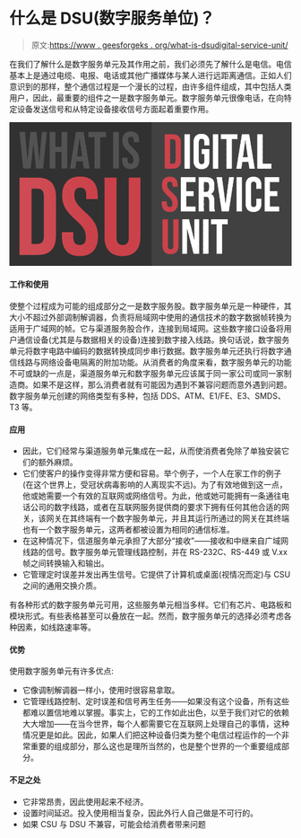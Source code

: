 # 什么是 DSU(数字服务单位)？

> 原文:[https://www . geesforgeks . org/what-is-dsudigital-service-unit/](https://www.geeksforgeeks.org/what-is-dsudigital-service-unit/)

在我们了解什么是数字服务单元及其作用之前，我们必须先了解什么是电信。电信基本上是通过电缆、电报、电话或其他广播媒体与某人进行远距离通信。正如人们意识到的那样，整个通信过程是一个漫长的过程，由许多组件组成，其中包括人类用户，因此，最重要的组件之一是数字服务单元。数字服务单元很像电话，在向特定设备发送信号和从特定设备接收信号方面起着重要作用。

![What-is-DSU](img/84158ad6aefb8c0ba5d1fc9295cfca73.png)

#### 工作和使用

使整个过程成为可能的组成部分之一是数字服务股。数字服务单元是一种硬件，其大小不超过外部调制解调器，负责将局域网中使用的通信技术的数字数据帧转换为适用于广域网的帧。它与渠道服务股合作，连接到局域网。这些数字接口设备将用户通信设备(尤其是与数据相关的设备)连接到数字接入线路。换句话说，数字服务单元将数字电路中编码的数据转换成同步串行数据。数字服务单元还执行将数字通信线路与网络设备电隔离的附加功能。从消费者的角度来看，数字服务单元的功能不可或缺的一点是，渠道服务单元和数字服务单元应该属于同一家公司或同一家制造商。如果不是这样，那么消费者就有可能因为遇到不兼容问题而意外遇到问题。数字服务单元创建的网络类型有多种，包括 DDS、ATM、E1/FE、E3、SMDS、T3 等。

#### 应用

*   因此，它们经常与渠道服务单元集成在一起，从而使消费者免除了单独安装它们的额外麻烦。
*   它们使客户的操作变得非常方便和容易。举个例子，一个人在家工作的例子(在这个世界上，受冠状病毒影响的人离现实不远)。为了有效地做到这一点，他或她需要一个有效的互联网或网络信号。为此，他或她可能拥有一条通往电话公司的数字线路，或者在互联网服务提供商的要求下拥有任何其他合适的网关，该网关在其终端有一个数字服务单元，并且其运行所通过的网关在其终端也有一个数字服务单元，这两者都被设置为相同的通信标准。
*   在这种情况下，信道服务单元承担了大部分“接收”——接收和中继来自广域网线路的信号。数字服务单元管理线路控制，并在 RS-232C、RS-449 或 V.xx 帧之间转换输入和输出。
*   它管理定时误差并发出再生信号。它提供了计算机或桌面(视情况而定)与 CSU 之间的通用交换介质。

有各种形式的数字服务单元可用，这些服务单元相当多样。它们有芯片、电路板和模块形式。有些表格甚至可以叠放在一起。然而，数字服务单元的选择必须考虑各种因素，如线路速率等。

#### 优势

使用数字服务单元有许多优点:

*   它像调制解调器一样小，使用时很容易拿取。
*   它管理线路控制、定时误差和信号再生任务——如果没有这个设备，所有这些都难以置信地难以掌握。事实上，它的工作如此出色，以至于我们对它的依赖大大增加——在当今世界，每个人都需要它在互联网上处理自己的事情，这种情况更是如此。因此，如果人们把这种设备归类为整个电信过程运作的一个非常重要的组成部分，那么这也是理所当然的，也是整个世界的一个重要组成部分。

#### 不足之处

*   它非常昂贵，因此使用起来不经济。
*   设置时间延迟。投入使用相当复杂，因此外行人自己做是不可行的。
*   如果 CSU 与 DSU 不兼容，可能会给消费者带来问题